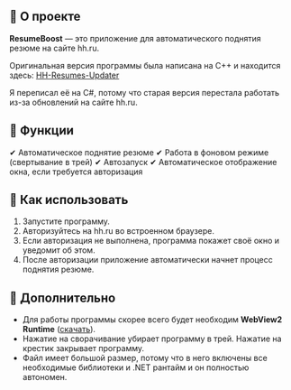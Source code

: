 ## 📌 **О проекте**  
**ResumeBoost** — это приложение для автоматического поднятия резюме на сайте hh.ru.  

Оригинальная версия программы была написана на C++ и находится здесь:
[HH-Resumes-Updater](https://github.com/Alexell/HH-Resumes-Updater)

Я переписал её на C#, потому что старая версия перестала работать из-за обновлений на сайте hh.ru.

## 🚀 **Функции**
✔ Автоматическое поднятие резюме
✔ Работа в фоновом режиме (свертывание в трей)
✔ Автозапуск
✔ Автоматическое отображение окна, если требуется авторизация

## 🎯 **Как использовать**  
1. Запустите программу.
2. Авторизуйтесь на hh.ru во встроенном браузере.
3. Если авторизация не выполнена, программа покажет своё окно и уведомит об этом.
4. После авторизации приложение автоматически начнет процесс поднятия резюме.

## 📝 **Дополнительно**  
- Для работы программы скорее всего будет необходим **WebView2 Runtime** ([скачать](https://developer.microsoft.com/en-us/microsoft-edge/webview2/)).  
- Нажатие на сворачивание убирает программу в трей. Нажатие на крестик закрывает программу.
- Файл имеет большой размер, потому что в него включены все необходимые библиотеки и .NET рантайм и он полностью автономен.
